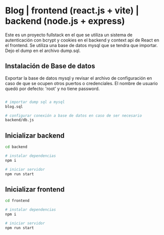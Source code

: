 # Blog | frontend (react.js + vite) | backend (node.js + express)

Este es un proyecto fullstack en el que se utiliza un sistema de autenticación con bcrypt y cookies en el backend y context api de React en el frontend. Se utiliza una base de datos mysql que se tendra que importar. Dejo el dump en el archivo dump.sql.

## Instalación de Base de datos

Exportar la base de datos mysql y revisar el archivo de configuración en caso de que se ocupen otros puertos o credenciales. El nombre de usuario quedó por defecto: 'root' y no tiene password.

```bash

# importar dump sql a mysql
blog.sql

# configurar conexión a base de datos en caso de ser necesario
backend/db.js
```

## Inicializar backend

```bash
cd backend

# instalar dependencias
npm i

# iniciar servidor
npm run start
```

## Inicializar frontend

```bash
cd frontend

# instalar dependencias
npm i

# iniciar servidor
npm run start
```
